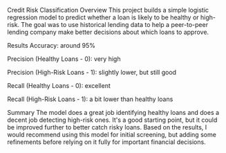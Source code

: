 Credit Risk Classification
Overview
This project builds a simple logistic regression model to predict whether a loan is likely to be healthy or high-risk. The goal was to use historical lending data to help a peer-to-peer lending company make better decisions about which loans to approve.

Results
Accuracy: around 95%

Precision (Healthy Loans - 0): very high

Precision (High-Risk Loans - 1): slightly lower, but still good

Recall (Healthy Loans - 0): excellent

Recall (High-Risk Loans - 1): a bit lower than healthy loans

Summary
The model does a great job identifying healthy loans and does a decent job detecting high-risk ones. It's a good starting point, but it could be improved further to better catch risky loans. Based on the results, I would recommend using this model for initial screening, but adding some refinements before relying on it fully for important financial decisions.

